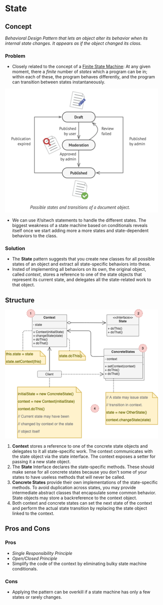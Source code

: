 # State

## Concept

_Behavioral Design Pattern that lets an object alter its behavior when its internal state changes. It appears as if the object changed its class._

### Problem

* Closely related to the concept of a [Finite State Machine](https://en.wikipedia.org/wiki/Finite-state_machine): At any given moment, there a *finite* number of *states* which a program can be in; within each of these, the program behaves differently, and the program can transition between states instantaneously.

![example](example.png)

* We can use if/sitwch statements to handle the different states. The biggest weakness of a state machine based on conditionals reveals itself once we start adding more a more states and state-dependent behaviors to the class.

### Solution

* The **State** pattern suggests that you create new classes for all possible states of an object and extract all state-specific behaviors into these.
* Insted of implementing all behaviors on its own, the original object, called *context*, stores a reference to one of the state objects that represent its current state, and delegates all the state-related work to that object.

## Structure

![State Structure](structure.png)

1. **Context** stores a reference to one of the concrete state objects and delegates to it all state-specific work. The context communicates with the state object via the state interface. The context exposes a setter for passing it a new state object.
2. The **State** Interface declares the state-specific methods. These should make sense for all concrete states because you don't some of your states to have useless methods that will never be called.
3. **Concrete States** provide their own implementations of the state-specific methods. To avoid duplication across states, you may provide intermediate abstract classes that encapsulate some common behavior. State objects may store a backreference to the context object.
4. Both context and concrete states can set the next state of the context and perform the actual state transition by replacing the state object linked to the context.

## Pros and Cons

### Pros

* *Single Responsibility Principle*
* *Open/Closed Principle*
* Simplify the code of the context by eliminating bulky state machine conditionals.

### Cons

* Applying the pattern can be overkill if a state machine has only a few states or rarely changes.
